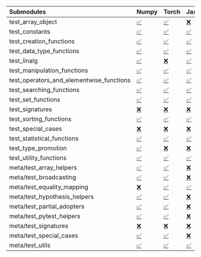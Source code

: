 | Submodules                               | Numpy                                                                                                                           | Torch                                                                                                                           | Jax                                                                                                                             | Tensorflow                                                                                                                      |
|:-----------------------------------------|:--------------------------------------------------------------------------------------------------------------------------------|:--------------------------------------------------------------------------------------------------------------------------------|:--------------------------------------------------------------------------------------------------------------------------------|:--------------------------------------------------------------------------------------------------------------------------------|
| test_array_object                        | <a href="https://github.com/unifyai/ivy/runs/8287547549?check_suite_focus=true" rel="noopener noreferrer" target="_blank">✅</a> | <a href="https://github.com/unifyai/ivy/runs/8287548604?check_suite_focus=true" rel="noopener noreferrer" target="_blank">✅</a> | <a href="https://github.com/unifyai/ivy/runs/8287549430?check_suite_focus=true" rel="noopener noreferrer" target="_blank">❌</a> | <a href="https://github.com/unifyai/ivy/runs/8287550118?check_suite_focus=true" rel="noopener noreferrer" target="_blank">✅</a> |
| test_constants                           | <a href="https://github.com/unifyai/ivy/runs/8287547603?check_suite_focus=true" rel="noopener noreferrer" target="_blank">✅</a> | <a href="https://github.com/unifyai/ivy/runs/8287548650?check_suite_focus=true" rel="noopener noreferrer" target="_blank">✅</a> | <a href="https://github.com/unifyai/ivy/runs/8287549459?check_suite_focus=true" rel="noopener noreferrer" target="_blank">✅</a> | <a href="https://github.com/unifyai/ivy/runs/8287550155?check_suite_focus=true" rel="noopener noreferrer" target="_blank">✅</a> |
| test_creation_functions                  | <a href="https://github.com/unifyai/ivy/runs/8287547670?check_suite_focus=true" rel="noopener noreferrer" target="_blank">✅</a> | <a href="https://github.com/unifyai/ivy/runs/8287548688?check_suite_focus=true" rel="noopener noreferrer" target="_blank">✅</a> | <a href="https://github.com/unifyai/ivy/runs/8287549482?check_suite_focus=true" rel="noopener noreferrer" target="_blank">✅</a> | <a href="https://github.com/unifyai/ivy/runs/8287550179?check_suite_focus=true" rel="noopener noreferrer" target="_blank">✅</a> |
| test_data_type_functions                 | <a href="https://github.com/unifyai/ivy/runs/8287547714?check_suite_focus=true" rel="noopener noreferrer" target="_blank">✅</a> | <a href="https://github.com/unifyai/ivy/runs/8287548721?check_suite_focus=true" rel="noopener noreferrer" target="_blank">✅</a> | <a href="https://github.com/unifyai/ivy/runs/8287549527?check_suite_focus=true" rel="noopener noreferrer" target="_blank">✅</a> | <a href="https://github.com/unifyai/ivy/runs/8287550224?check_suite_focus=true" rel="noopener noreferrer" target="_blank">✅</a> |
| test_linalg                              | <a href="https://github.com/unifyai/ivy/runs/8287547743?check_suite_focus=true" rel="noopener noreferrer" target="_blank">✅</a> | <a href="https://github.com/unifyai/ivy/runs/8287548751?check_suite_focus=true" rel="noopener noreferrer" target="_blank">❌</a> | <a href="https://github.com/unifyai/ivy/runs/8287549552?check_suite_focus=true" rel="noopener noreferrer" target="_blank">✅</a> | <a href="https://github.com/unifyai/ivy/runs/8287550278?check_suite_focus=true" rel="noopener noreferrer" target="_blank">❌</a> |
| test_manipulation_functions              | <a href="https://github.com/unifyai/ivy/runs/8287547795?check_suite_focus=true" rel="noopener noreferrer" target="_blank">✅</a> | <a href="https://github.com/unifyai/ivy/runs/8287548783?check_suite_focus=true" rel="noopener noreferrer" target="_blank">✅</a> | <a href="https://github.com/unifyai/ivy/runs/8287549576?check_suite_focus=true" rel="noopener noreferrer" target="_blank">✅</a> | <a href="https://github.com/unifyai/ivy/runs/8287550310?check_suite_focus=true" rel="noopener noreferrer" target="_blank">✅</a> |
| test_operators_and_elementwise_functions | <a href="https://github.com/unifyai/ivy/runs/8287547841?check_suite_focus=true" rel="noopener noreferrer" target="_blank">✅</a> | <a href="https://github.com/unifyai/ivy/runs/8287548825?check_suite_focus=true" rel="noopener noreferrer" target="_blank">✅</a> | <a href="https://github.com/unifyai/ivy/runs/8287549600?check_suite_focus=true" rel="noopener noreferrer" target="_blank">✅</a> | <a href="https://github.com/unifyai/ivy/runs/8287550338?check_suite_focus=true" rel="noopener noreferrer" target="_blank">✅</a> |
| test_searching_functions                 | <a href="https://github.com/unifyai/ivy/runs/8287547887?check_suite_focus=true" rel="noopener noreferrer" target="_blank">✅</a> | <a href="https://github.com/unifyai/ivy/runs/8287548846?check_suite_focus=true" rel="noopener noreferrer" target="_blank">✅</a> | <a href="https://github.com/unifyai/ivy/runs/8287549626?check_suite_focus=true" rel="noopener noreferrer" target="_blank">✅</a> | <a href="https://github.com/unifyai/ivy/runs/8287550385?check_suite_focus=true" rel="noopener noreferrer" target="_blank">✅</a> |
| test_set_functions                       | <a href="https://github.com/unifyai/ivy/runs/8287547932?check_suite_focus=true" rel="noopener noreferrer" target="_blank">✅</a> | <a href="https://github.com/unifyai/ivy/runs/8287548891?check_suite_focus=true" rel="noopener noreferrer" target="_blank">✅</a> | <a href="https://github.com/unifyai/ivy/runs/8287549652?check_suite_focus=true" rel="noopener noreferrer" target="_blank">✅</a> | <a href="https://github.com/unifyai/ivy/runs/8287550429?check_suite_focus=true" rel="noopener noreferrer" target="_blank">✅</a> |
| test_signatures                          | <a href="https://github.com/unifyai/ivy/runs/8287547972?check_suite_focus=true" rel="noopener noreferrer" target="_blank">❌</a> | <a href="https://github.com/unifyai/ivy/runs/8287548930?check_suite_focus=true" rel="noopener noreferrer" target="_blank">❌</a> | <a href="https://github.com/unifyai/ivy/runs/8287549680?check_suite_focus=true" rel="noopener noreferrer" target="_blank">❌</a> | <a href="https://github.com/unifyai/ivy/runs/8287550472?check_suite_focus=true" rel="noopener noreferrer" target="_blank">❌</a> |
| test_sorting_functions                   | <a href="https://github.com/unifyai/ivy/runs/8287548013?check_suite_focus=true" rel="noopener noreferrer" target="_blank">✅</a> | <a href="https://github.com/unifyai/ivy/runs/8287548964?check_suite_focus=true" rel="noopener noreferrer" target="_blank">✅</a> | <a href="https://github.com/unifyai/ivy/runs/8287549710?check_suite_focus=true" rel="noopener noreferrer" target="_blank">✅</a> | <a href="https://github.com/unifyai/ivy/runs/8287550512?check_suite_focus=true" rel="noopener noreferrer" target="_blank">✅</a> |
| test_special_cases                       | <a href="https://github.com/unifyai/ivy/runs/8287548052?check_suite_focus=true" rel="noopener noreferrer" target="_blank">❌</a> | <a href="https://github.com/unifyai/ivy/runs/8287549005?check_suite_focus=true" rel="noopener noreferrer" target="_blank">❌</a> | <a href="https://github.com/unifyai/ivy/runs/8287549732?check_suite_focus=true" rel="noopener noreferrer" target="_blank">❌</a> | <a href="https://github.com/unifyai/ivy/runs/8287550549?check_suite_focus=true" rel="noopener noreferrer" target="_blank">❌</a> |
| test_statistical_functions               | <a href="https://github.com/unifyai/ivy/runs/8287548081?check_suite_focus=true" rel="noopener noreferrer" target="_blank">✅</a> | <a href="https://github.com/unifyai/ivy/runs/8287549046?check_suite_focus=true" rel="noopener noreferrer" target="_blank">✅</a> | <a href="https://github.com/unifyai/ivy/runs/8287549755?check_suite_focus=true" rel="noopener noreferrer" target="_blank">✅</a> | <a href="https://github.com/unifyai/ivy/runs/8287550586?check_suite_focus=true" rel="noopener noreferrer" target="_blank">❌</a> |
| test_type_promotion                      | <a href="https://github.com/unifyai/ivy/runs/8287548111?check_suite_focus=true" rel="noopener noreferrer" target="_blank">✅</a> | <a href="https://github.com/unifyai/ivy/runs/8287549076?check_suite_focus=true" rel="noopener noreferrer" target="_blank">❌</a> | <a href="https://github.com/unifyai/ivy/runs/8287549786?check_suite_focus=true" rel="noopener noreferrer" target="_blank">❌</a> | <a href="https://github.com/unifyai/ivy/runs/8287550627?check_suite_focus=true" rel="noopener noreferrer" target="_blank">❌</a> |
| test_utility_functions                   | <a href="https://github.com/unifyai/ivy/runs/8287548141?check_suite_focus=true" rel="noopener noreferrer" target="_blank">✅</a> | <a href="https://github.com/unifyai/ivy/runs/8287549118?check_suite_focus=true" rel="noopener noreferrer" target="_blank">✅</a> | <a href="https://github.com/unifyai/ivy/runs/8287549813?check_suite_focus=true" rel="noopener noreferrer" target="_blank">✅</a> | <a href="https://github.com/unifyai/ivy/runs/8287550678?check_suite_focus=true" rel="noopener noreferrer" target="_blank">✅</a> |
| meta/test_array_helpers                  | <a href="https://github.com/unifyai/ivy/runs/8287548178?check_suite_focus=true" rel="noopener noreferrer" target="_blank">✅</a> | <a href="https://github.com/unifyai/ivy/runs/8287549143?check_suite_focus=true" rel="noopener noreferrer" target="_blank">✅</a> | <a href="https://github.com/unifyai/ivy/runs/8287549841?check_suite_focus=true" rel="noopener noreferrer" target="_blank">❌</a> | <a href="https://github.com/unifyai/ivy/runs/8287550729?check_suite_focus=true" rel="noopener noreferrer" target="_blank">✅</a> |
| meta/test_broadcasting                   | <a href="https://github.com/unifyai/ivy/runs/8287548211?check_suite_focus=true" rel="noopener noreferrer" target="_blank">✅</a> | <a href="https://github.com/unifyai/ivy/runs/8287549172?check_suite_focus=true" rel="noopener noreferrer" target="_blank">✅</a> | <a href="https://github.com/unifyai/ivy/runs/8287549861?check_suite_focus=true" rel="noopener noreferrer" target="_blank">❌</a> | <a href="https://github.com/unifyai/ivy/runs/8287550758?check_suite_focus=true" rel="noopener noreferrer" target="_blank">✅</a> |
| meta/test_equality_mapping               | <a href="https://github.com/unifyai/ivy/runs/8287548257?check_suite_focus=true" rel="noopener noreferrer" target="_blank">❌</a> | <a href="https://github.com/unifyai/ivy/runs/8287549204?check_suite_focus=true" rel="noopener noreferrer" target="_blank">✅</a> | <a href="https://github.com/unifyai/ivy/runs/8287549889?check_suite_focus=true" rel="noopener noreferrer" target="_blank">✅</a> | <a href="https://github.com/unifyai/ivy/runs/8287550791?check_suite_focus=true" rel="noopener noreferrer" target="_blank">✅</a> |
| meta/test_hypothesis_helpers             | <a href="https://github.com/unifyai/ivy/runs/8287548313?check_suite_focus=true" rel="noopener noreferrer" target="_blank">✅</a> | <a href="https://github.com/unifyai/ivy/runs/8287549247?check_suite_focus=true" rel="noopener noreferrer" target="_blank">✅</a> | <a href="https://github.com/unifyai/ivy/runs/8287549907?check_suite_focus=true" rel="noopener noreferrer" target="_blank">❌</a> | <a href="https://github.com/unifyai/ivy/runs/8287550820?check_suite_focus=true" rel="noopener noreferrer" target="_blank">✅</a> |
| meta/test_partial_adopters               | <a href="https://github.com/unifyai/ivy/runs/8287548350?check_suite_focus=true" rel="noopener noreferrer" target="_blank">✅</a> | <a href="https://github.com/unifyai/ivy/runs/8287549278?check_suite_focus=true" rel="noopener noreferrer" target="_blank">✅</a> | <a href="https://github.com/unifyai/ivy/runs/8287549938?check_suite_focus=true" rel="noopener noreferrer" target="_blank">❌</a> | <a href="https://github.com/unifyai/ivy/runs/8287550862?check_suite_focus=true" rel="noopener noreferrer" target="_blank">✅</a> |
| meta/test_pytest_helpers                 | <a href="https://github.com/unifyai/ivy/runs/8287548398?check_suite_focus=true" rel="noopener noreferrer" target="_blank">✅</a> | <a href="https://github.com/unifyai/ivy/runs/8287549317?check_suite_focus=true" rel="noopener noreferrer" target="_blank">✅</a> | <a href="https://github.com/unifyai/ivy/runs/8287549963?check_suite_focus=true" rel="noopener noreferrer" target="_blank">❌</a> | <a href="https://github.com/unifyai/ivy/runs/8287550894?check_suite_focus=true" rel="noopener noreferrer" target="_blank">✅</a> |
| meta/test_signatures                     | <a href="https://github.com/unifyai/ivy/runs/8287548448?check_suite_focus=true" rel="noopener noreferrer" target="_blank">❌</a> | <a href="https://github.com/unifyai/ivy/runs/8287549352?check_suite_focus=true" rel="noopener noreferrer" target="_blank">❌</a> | <a href="https://github.com/unifyai/ivy/runs/8287549998?check_suite_focus=true" rel="noopener noreferrer" target="_blank">❌</a> | <a href="https://github.com/unifyai/ivy/runs/8287550948?check_suite_focus=true" rel="noopener noreferrer" target="_blank">❌</a> |
| meta/test_special_cases                  | <a href="https://github.com/unifyai/ivy/runs/8287548506?check_suite_focus=true" rel="noopener noreferrer" target="_blank">✅</a> | <a href="https://github.com/unifyai/ivy/runs/8287549381?check_suite_focus=true" rel="noopener noreferrer" target="_blank">✅</a> | <a href="https://github.com/unifyai/ivy/runs/8287550034?check_suite_focus=true" rel="noopener noreferrer" target="_blank">❌</a> | <a href="https://github.com/unifyai/ivy/runs/8287550995?check_suite_focus=true" rel="noopener noreferrer" target="_blank">✅</a> |
| meta/test_utils                          | <a href="https://github.com/unifyai/ivy/runs/8287548563?check_suite_focus=true" rel="noopener noreferrer" target="_blank">✅</a> | <a href="https://github.com/unifyai/ivy/runs/8287549406?check_suite_focus=true" rel="noopener noreferrer" target="_blank">✅</a> | <a href="https://github.com/unifyai/ivy/runs/8287550075?check_suite_focus=true" rel="noopener noreferrer" target="_blank">✅</a> | <a href="https://github.com/unifyai/ivy/runs/8287551038?check_suite_focus=true" rel="noopener noreferrer" target="_blank">✅</a> |